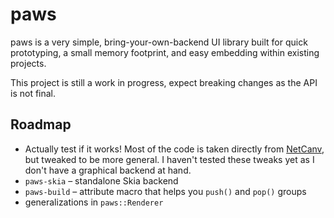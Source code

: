# paws

paws is a very simple, bring-your-own-backend UI library built for quick
prototyping, a small memory footprint, and easy embedding within existing
projects.

This project is still a work in progress, expect breaking changes as the API
is not final.

## Roadmap

- Actually test if it works! Most of the code is taken directly from
  [NetCanv](https://github.com/liquidev/netcanv), but tweaked to be more general.
  I haven't tested these tweaks yet as I don't have a graphical backend at hand.
- `paws-skia` – standalone Skia backend
- `paws-build` – attribute macro that helps you `push()` and `pop()` groups
- generalizations in `paws::Renderer`
